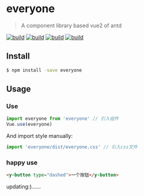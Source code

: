 # everyone

> A component library based vue2 of antd

[![build](https://img.shields.io/wercker/ci/wercker/docs.svg?style=flat-square)](https://www.npmjs.com/package/everyone)
[![build](https://img.shields.io/badge/npm-v1.2.3-blue.svg?style=flat-square)](https://www.npmjs.com/package/everyone)
[![build](https://img.shields.io/badge/Vue-2.0-blue.svg?style=flat-square)](https://www.npmjs.com/package/everyone)
[![build](https://img.shields.io/npm/l/express.svg?style=flat-square)](https://www.npmjs.com/package/everyone)

## Install

```bash
$ npm install -save everyone
```

## Usage

### Use

```js
import everyone from 'everyone'	// 引入组件
Vue.use(everyone)
```
And import style manually:

```js
import 'everyone/dist/everyone.css'	// 引入css文件
```
### happy use

```html
<y-button type="dashed">一个按钮</y-button>
```

updating:)......
